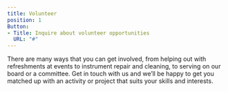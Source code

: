 ```yaml
---
title: Volunteer
position: 1
Button:
- Title: Inquire about volunteer opportunities
  URL: "#"
---
```


There are many ways that you can get involved, from helping out with refreshments at events to instrument repair and cleaning, to serving on our board or a committee. Get in touch with us and we’ll be happy to get you matched up with an activity or project that suits your skills and interests.

